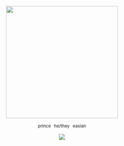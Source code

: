 <p align="center">
  <img src="https://i.imgur.com/LRiKFAS.png" width="300">
</p>

<p align="center">
  <sub>prince⠀he/they⠀easian</sub>
</p>

<p align="center">
  <img src="https://komarev.com/ghpvc/?username=doukyuusei&base=1000&style=plastic&label=✦&color=787878">
</p>
